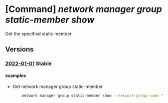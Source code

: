 # [Command] _network manager group static-member show_

Get the specified static member.

## Versions

### [2022-01-01](/Resources/mgmt-plane/L3N1YnNjcmlwdGlvbnMve30vcmVzb3VyY2Vncm91cHMve30vcHJvdmlkZXJzL21pY3Jvc29mdC5uZXR3b3JrL25ldHdvcmttYW5hZ2Vycy97fS9uZXR3b3JrZ3JvdXBzL3t9L3N0YXRpY21lbWJlcnMve30=/2022-01-01.xml) **Stable**

<!-- mgmt-plane /subscriptions/{}/resourcegroups/{}/providers/microsoft.network/networkmanagers/{}/networkgroups/{}/staticmembers/{} 2022-01-01 -->

#### examples

- Get network manager group static-member
    ```bash
        network manager group static-member show --network-group-name "testNetworkManagerGroup" --network-manager-name "testNetworkManager" --resource-group "rg1" --static-member-name "testStaticMember"
    ```
